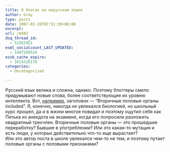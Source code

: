 ```yaml
---
title: О блогах на нерусском языке
author: Gray
type: posts
date: 2007-02-20T07:51:30+00:00
excerpt:
url: /8482
dsq_thread_id:
  - 51562951
esml_socialcount_LAST_UPDATED:
  - 1497209524
essb_cache_expire:
  - 1614328178
categories:
  - Uncategorized

---
```








Русский язык велика и сложна, однако. Поэтому блоггеры смело придумывают новые слова, более соответствующие их уровню интеллекта. Вот, <a href="http://ljplus.ru/blog/1827" target="_blank">например</a>, заголовок &#8212; “Вторичные половые органы included”. Я, конечно, никогда не увлекался биологией, но школьный курс прошел, да и в жизни многое повидал и поэтому ощутил себя как Петька из анекдота на экзамене, когда его попросили разложить квадратный трехчлен. Вторичные половые органы &#8212; это прошедшие переработку? Бывшие в употреблении? Или это какая-то мутация и есть люди, у которых действительно что-то еще вырастает?  
Или это автор поста в школе увлекался чем-то не тем, и поэтому путает половые органы с половыми признаками?